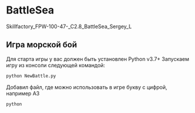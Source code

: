 # BattleSea
Skillfactory_FPW-100-47-_C2.8_BattleSea_Sergey_L

## Игра морской бой
Для старта игры у вас должен быть установлен Python v3.7+
Запускаем игру из консоли следующей командой:

```python
python NewBattle.py
```

Добавил файл, где можно использовать в игре букву с цифрой, например A3
```python
python
```
